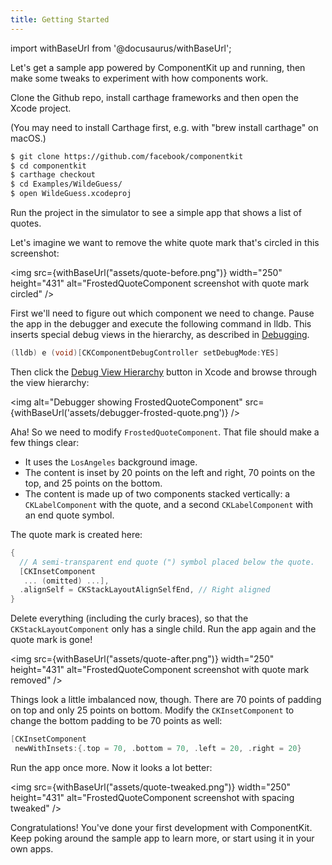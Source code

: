 ```yaml
---
title: Getting Started
---
```


import withBaseUrl from '@docusaurus/withBaseUrl';

Let's get a sample app powered by ComponentKit up and running, then make some tweaks to experiment with how components work.

Clone the Github repo, install carthage frameworks and then open the Xcode project.

(You may need to install Carthage first, e.g. with "brew install carthage" on macOS.)

```bash
$ git clone https://github.com/facebook/componentkit
$ cd componentkit
$ carthage checkout
$ cd Examples/WildeGuess/
$ open WildeGuess.xcodeproj
```

Run the project in the simulator to see a simple app that shows a list of quotes.

Let's imagine we want to remove the white quote mark that's circled in this screenshot:

<img src={withBaseUrl("assets/quote-before.png")} width="250" height="431" alt="FrostedQuoteComponent screenshot with quote mark circled" />

First we'll need to figure out which component we need to change. Pause the app in the debugger and execute the following command in lldb. This inserts special debug views in the hierarchy, as described in [Debugging](/debugging).

```objectivec
(lldb) e (void)[CKComponentDebugController setDebugMode:YES]
```

Then click the [Debug View Hierarchy](https://developer.apple.com/library/ios/recipes/xcode_help-debugger/using_view_debugger/using_view_debugger.html) button in Xcode and browse through the view hierarchy:

<img alt="Debugger showing FrostedQuoteComponent" src={withBaseUrl('assets/debugger-frosted-quote.png')} />

Aha! So we need to modify `FrostedQuoteComponent`. That file should make a few things clear:

- It uses the `LosAngeles` background image.
- The content is inset by 20 points on the left and right, 70 points on the top, and 25 points on the bottom.
- The content is made up of two components stacked vertically: a `CKLabelComponent` with the quote, and a second `CKLabelComponent` with an end quote symbol.

The quote mark is created here:

```objectivec
{
  // A semi-transparent end quote (") symbol placed below the quote.
  [CKInsetComponent
   ... (omitted) ...],
  .alignSelf = CKStackLayoutAlignSelfEnd, // Right aligned
}
```

Delete everything (including the curly braces), so that the `CKStackLayoutComponent` only has a single child. Run the app again and the quote mark is gone!

<img src={withBaseUrl("assets/quote-after.png")} width="250" height="431" alt="FrostedQuoteComponent screenshot with quote mark removed" />

Things look a little imbalanced now, though. There are 70 points of padding on top and only 25 points on bottom. Modify the
`CKInsetComponent` to change the bottom padding to be 70 points as well:

```objectivec
[CKInsetComponent
 newWithInsets:{.top = 70, .bottom = 70, .left = 20, .right = 20}
 ```

Run the app once more. Now it looks a lot better:

<img src={withBaseUrl("assets/quote-tweaked.png")} width="250" height="431" alt="FrostedQuoteComponent screenshot with spacing tweaked" />

Congratulations! You've done your first development with ComponentKit. Keep poking around the sample app to learn more, or start using it in your own apps.
